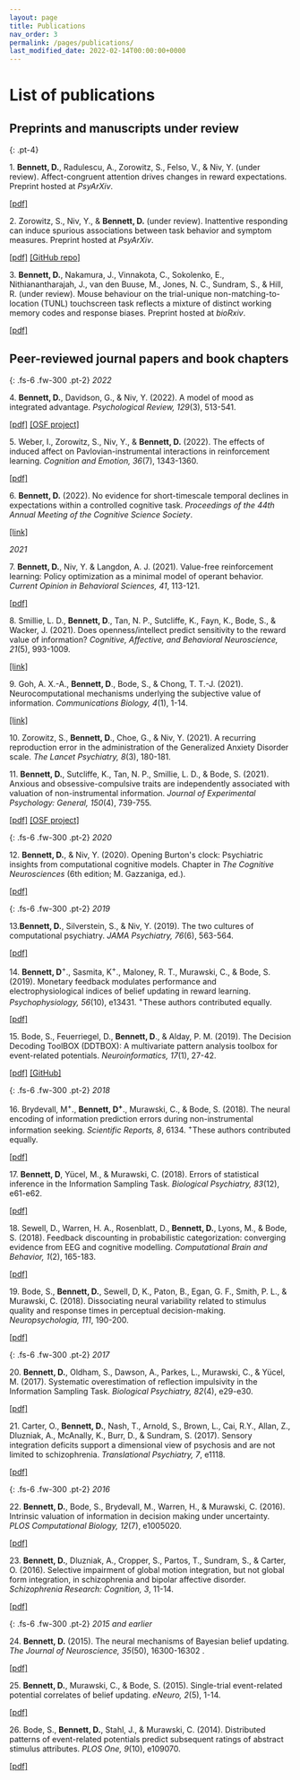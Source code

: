 ```yaml
---
layout: page
title: Publications
nav_order: 3
permalink: /pages/publications/
last_modified_date: 2022-02-14T00:00:00+0000
---
```


# List of publications

## Preprints and manuscripts under review

{: .pt-4}

1\. **Bennett, D.**, Radulescu, A., Zorowitz, S., Felso, V., & Niv, Y. (under review). Affect-congruent attention drives changes in reward expectations. Preprint hosted at _PsyArXiv_.

[[pdf]](https://psyarxiv.com/vu2cw)

2\. Zorowitz, S., Niv, Y., & **Bennett, D.** (under review). Inattentive responding can induce spurious associations between task behavior and symptom measures. Preprint hosted at _PsyArXiv_.

[[pdf]](https://psyarxiv.com/rynhk/) [[GitHub repo]](https://github.com/nivlab/sciops)

3\. **Bennett, D.**, Nakamura, J., Vinnakota, C., Sokolenko, E., Nithianantharajah, J., van den Buuse, M., Jones, N. C., Sundram, S., & Hill, R. (under review). Mouse behaviour on the trial-unique non-matching-to-location (TUNL) touchscreen task reflects a mixture of distinct working memory codes and response biases. Preprint hosted at _bioRxiv_.

[[pdf]](https://www.biorxiv.org/content/10.1101/2022.10.30.514444v1.full.pdf)

## Peer-reviewed journal papers and book chapters

{: .fs-6 .fw-300 .pt-2}
_2022_

4\. **Bennett, D.**, Davidson, G., & Niv, Y. (2022). A model of mood as integrated advantage. _Psychological Review, 129_(3), 513-541.

[[pdf]](https://psyarxiv.com/dzsme/) [[OSF project]](https://osf.io/zm57r/)

5\. Weber, I., Zorowitz, S., Niv, Y., & **Bennett, D.** (2022). The effects of induced affect on Pavlovian-instrumental interactions in reinforcement learning. _Cognition and Emotion, 36_(7), 1343-1360.

[[pdf]](https://psyarxiv.com/7fp8b/)

6\. **Bennett, D.** (2022). No evidence for short-timescale temporal declines in expectations within a controlled cognitive task. _Proceedings of the 44th Annual Meeting of the Cognitive Science Society_.

[[link]](https://escholarship.org/uc/item/4p27t4cw)

_2021_

7\. **Bennett, D.**, Niv, Y. & Langdon, A. J. (2021). Value-free reinforcement learning: Policy optimization as a minimal model of operant behavior. _Current Opinion in Behavioral Sciences, 41_, 113-121.

[[pdf]](https://psyarxiv.com/ew58m/)

8\. Smillie, L. D., **Bennett, D**., Tan, N. P., Sutcliffe, K., Fayn, K., Bode, S., & Wacker, J. (2021). Does openness/intellect predict sensitivity to the reward value of information? _Cognitive, Affective, and Behavioral Neuroscience, 21_(5), 993-1009.

[[link]](https://link.springer.com/article/10.3758/s13415-021-00900-1)

9\. Goh, A. X.-A., **Bennett, D**., Bode, S., & Chong, T. T.-J. (2021). Neurocomputational mechanisms underlying the subjective value of information. _Communications Biology, 4_(1), 1-14.

[[link]](https://www.nature.com/articles/s42003-021-02850-3)

10\. Zorowitz, S., **Bennett, D**., Choe, G., & Niv, Y. (2021). A recurring reproduction error in the administration of the Generalized Anxiety Disorder scale. _The Lancet Psychiatry, 8_(3), 180-181.

11\. **Bennett, D.**, Sutcliffe, K., Tan, N. P., Smillie, L. D., & Bode, S. (2021). Anxious and obsessive-compulsive traits are independently associated with valuation of non-instrumental information. _Journal of Experimental Psychology: General, 150_(4), 739-755.

[[pdf]](https://www.biorxiv.org/content/biorxiv/early/2020/05/04/768168.full.pdf) [[OSF project]](https://osf.io/eg74d/)

{: .fs-6 .fw-300 .pt-2}
_2020_

12\. **Bennett, D.**, & Niv, Y. (2020). Opening Burton's clock: Psychiatric insights from computational cognitive models. Chapter in *The Cognitive Neurosciences* (6th edition; M. Gazzaniga, ed.).

[[pdf]](https://psyarxiv.com/y2vzu/)

{: .fs-6 .fw-300 .pt-2}
_2019_

13\.**Bennett, D.**, Silverstein, S., & Niv, Y. (2019). The two cultures of computational psychiatry. _JAMA Psychiatry, 76_(6), 563-564.

[[pdf]](/assets/pdf/2019_jamapsychiatry.pdf)

14\. **Bennett, D**<sup>+</sup>., Sasmita, K<sup>+</sup>., Maloney, R. T., Murawski, C., & Bode, S. (2019). Monetary feedback modulates performance and electrophysiological indices of belief updating in reward learning. _Psychophysiology, 56_(10), e13431. <sup>+</sup>These authors contributed equally.

[[pdf]](/assets/pdf/2019_psychophysiology.pdf)

15\. Bode, S., Feuerriegel, D., **Bennett, D**., & Alday, P. M. (2019). The Decision Decoding ToolBOX (DDTBOX): A multivariate pattern analysis toolbox for event-related potentials. _Neuroinformatics, 17_(1), 27-42.

[[pdf]](/assets/pdf/2019_neuroinformatics.pdf) [[GitHub]](https://github.com/DDTBOX/DDTBOX)

{: .fs-6 .fw-300 .pt-2}
_2018_

16\. Brydevall, M<sup>+</sup>., **Bennett, D<sup>+</sup>**., Murawski, C., & Bode, S. (2018). The neural encoding of information prediction errors during non-instrumental information seeking. _Scientific Reports, 8_, 6134. <sup>+</sup>These authors contributed equally.

[[pdf]](https://www.nature.com/articles/s41598-018-24566-x.pdf)

17\. **Bennett, D**, Yücel, M., & Murawski, C. (2018). Errors of statistical inference in the Information Sampling Task. _Biological Psychiatry, 83_(12), e61-e62.

[[pdf]](/assets/pdf/2018_jamapsychiatry_reply.pdf)

18\. Sewell, D., Warren, H. A., Rosenblatt, D., **Bennett, D.**, Lyons, M., & Bode, S. (2018). Feedback discounting in probabilistic categorization: converging evidence from EEG and cognitive modelling. _Computational Brain and Behavior, 1_(2), 165-183.

[[pdf]](/assets/pdf/2018_cbb.pdf)

19\. Bode, S., **Bennett, D.**, Sewell, D, K., Paton, B., Egan, G. F., Smith, P. L., & Murawski, C. (2018). Dissociating neural variability related to stimulus quality and response times in perceptual decision-making. _Neuropsychologia, 111_, 190-200.

[[pdf]](/assets/pdf/2018_neuropsychologia.pdf)

{: .fs-6 .fw-300 .pt-2}
_2017_

20\. **Bennett, D.**, Oldham, S., Dawson, A., Parkes, L., Murawski, C., & Yücel, M. (2017). Systematic overestimation of reflection impulsivity in the Information Sampling Task. _Biological Psychiatry, 82_(4), e29-e30.

[[pdf]](/assets/pdf/2017_jamapsychiatry.pdf)

21\. Carter, O., **Bennett, D.**, Nash, T., Arnold, S., Brown, L., Cai, R.Y., Allan, Z., Dluzniak, A., McAnally, K., Burr, D., & Sundram, S. (2017). Sensory integration deficits support a dimensional view of psychosis and are not limited to schizophrenia. _Translational Psychiatry, 7_, e1118.

[[pdf]](/assets/pdf/2017_translationalpsychiatry.pdf)

{: .fs-6 .fw-300 .pt-2}
_2016_

22\. **Bennett, D.**, Bode, S., Brydevall, M., Warren, H., & Murawski, C. (2016). Intrinsic valuation of information in decision making under uncertainty. _PLOS Computational Biology, 12_(7), e1005020.

[[pdf]](/assets/pdf/2016_ploscb.pdf)

23\. **Bennett, D.**, Dluzniak, A., Cropper, S., Partos, T., Sundram, S., & Carter, O. (2016). Selective impairment of global motion integration, but not global form integration, in schizophrenia and bipolar affective disorder. _Schizophrenia Research: Cognition, 3_, 11-14.

[[pdf]](/assets/pdf/2016_szrescog.pdf)

{: .fs-6 .fw-300 .pt-2}
_2015 and earlier_

24\. **Bennett, D.** (2015). The neural mechanisms of Bayesian belief updating. _The Journal of Neuroscience, 35_(50), 16300-16302 .

[[pdf]](/assets/pdf/2015_jneuro.pdf)

25\. **Bennett, D.**, Murawski, C., & Bode, S. (2015). Single-trial event-related potential correlates of belief updating. _eNeuro, 2_(5), 1-14.

[[pdf]](/assets/pdf/2015_eneuro.pdf)

26\. Bode, S., **Bennett, D.**, Stahl, J., & Murawski, C. (2014). Distributed patterns of event-related potentials predict subsequent ratings of abstract stimulus attributes. _PLOS One, 9_(10), e109070.

[[pdf]](/assets/pdf/2014_plosone.pdf)
